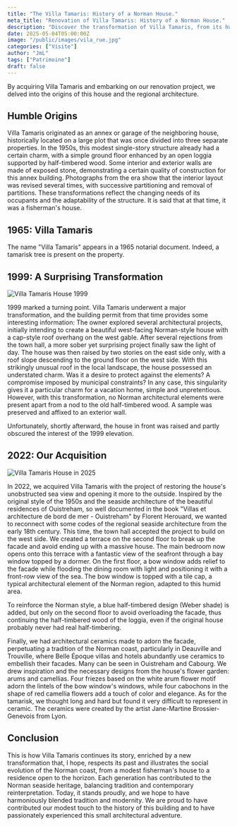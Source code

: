 ```yaml
---
title: "The Villa Tamaris: History of a Norman House."
meta_title: "Renovation of Villa Tamaris: History of a Norman House."
description: "Discover the transformation of Villa Tamaris, from its humble origins to a renovation inspired by Norman seaside architecture."
date: 2025-05-04T05:00:00Z
image: "/public/images/vila_rue.jpg"
categories: ["Visite"]
author: "JmL"
tags: ["Patrimoine"]
draft: false
---
```


By acquiring Villa Tamaris and embarking on our renovation project, we delved into the origins of this house and the regional architecture.

<h2> Humble Origins </h2>

Villa Tamaris originated as an annex or garage of the neighboring house, historically located on a large plot that was once divided into three separate properties. In the 1950s, this modest single-story structure already had a certain charm, with a simple ground floor enhanced by an open loggia supported by half-timbered wood. Some interior and exterior walls are made of exposed stone, demonstrating a certain quality of construction for this annex building. Photographs from the era show that the interior layout was revised several times, with successive partitioning and removal of partitions. These transformations reflect the changing needs of its occupants and the adaptability of the structure. It is said that at that time, it was a fisherman's house.

<h2> 1965: Villa Tamaris </h2>

The name "Villa Tamaris" appears in a 1965 notarial document. Indeed, a tamarisk tree is present on the property.

<h2> 1999: A Surprising Transformation </h2> 

<img src="/images/triptique2000.png" alt="Villa Tamaris House 1999" style="display: block; margin: auto;">

1999 marked a turning point. Villa Tamaris underwent a major transformation, and the building permit from that time provides some interesting information: The owner explored several architectural projects, initially intending to create a beautiful west-facing Norman-style house with a cap-style roof overhang on the west gable. After several rejections from the town hall, a more sober yet surprising project finally saw the light of day. The house was then raised by two stories on the east side only, with a roof slope descending to the ground floor on the west side. With this strikingly unusual roof in the local landscape, the house possessed an understated charm. Was it a desire to protect against the elements? A compromise imposed by municipal constraints? In any case, this singularity gives it a particular charm for a vacation home, simple and unpretentious. However, with this transformation, no Norman architectural elements were present apart from a nod to the old half-timbered wood. A sample was preserved and affixed to an exterior wall.

Unfortunately, shortly afterward, the house in front was raised and partly obscured the interest of the 1999 elevation.

<h2> 2022: Our Acquisition </h2> 

<img src="/images/triptique2025.png" alt="Villa Tamaris House in 2025" style="display: block; margin: auto;">

In 2022, we acquired Villa Tamaris with the project of restoring the house's unobstructed sea view and opening it more to the outside. Inspired by the original style of the 1950s and the seaside architecture of the beautiful residences of Ouistreham, so well documented in the book "Villas et architecture de bord de mer - Ouistreham" by Florent Herouard, we wanted to reconnect with some codes of the regional seaside architecture from the early 18th century. This time, the town hall accepted the project to build on the west side. We created a terrace on the second floor to break up the facade and avoid ending up with a massive house. The main bedroom now opens onto this terrace with a fantastic view of the seafront through a bay window topped by a dormer. On the first floor, a bow window adds relief to the facade while flooding the dining room with light and positioning it with a front-row view of the sea. The bow window is topped with a tile cap, a typical architectural element of the Norman region, adapted to this humid area.

To reinforce the Norman style, a blue half-timbered design (Weber shade) is added, but only on the second floor to avoid overloading the facade, thus continuing the half-timbered wood of the loggia, even if the original house probably never had real half-timbering.

Finally, we had architectural ceramics made to adorn the facade, perpetuating a tradition of the Norman coast, particularly in Deauville and Trouville, where Belle Époque villas and hotels abundantly use ceramics to embellish their facades. Many can be seen in Ouistreham and Cabourg. We drew inspiration and the necessary designs from the house's flower garden: arums and camellias. Four friezes based on the white arum flower motif adorn the lintels of the bow window's windows, while four cabochons in the shape of red camellia flowers add a touch of color and elegance. As for the tamarisk, we thought long and hard but found it very difficult to represent in ceramic. The ceramics were created by the artist Jane-Martine Brossier-Genevois from Lyon.

<h2>Conclusion</h2>

This is how Villa Tamaris continues its story, enriched by a new transformation that, I hope, respects its past and illustrates the social evolution of the Norman coast, from a modest fisherman's house to a residence open to the horizon. Each generation has contributed to the Norman seaside heritage, balancing tradition and contemporary reinterpretation. Today, it stands proudly, and we hope to have harmoniously blended tradition and modernity. We are proud to have contributed our modest touch to the history of this building and to have passionately experienced this small architectural adventure.
